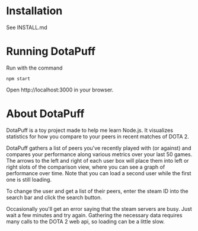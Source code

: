 # Installation
See INSTALL.md

# Running DotaPuff
Run with the command

`npm start`

Open http://localhost:3000 in your browser.

# About DotaPuff
DotaPuff is a toy project made to help me learn Node.js. It
visualizes statistics for how you compare to your peers in
recent matches of DOTA 2.

DotaPuff gathers a list of peers you've recently played with
(or against) and compares your performance along various
metrics over your last 50 games. The arrows to the left and
right of each user box will place them into left or right
slots of the comparison view, where you can see a graph
of performance over time. Note that you can load a second
user while the first one is still loading.

To change the user and get a list of their peers, enter the
steam ID into the search bar and click the search button.

Occasionally you'll get an error saying that the steam servers
are busy. Just wait a few minutes and try again. Gathering
the necessary data requires many calls to the DOTA 2 web api,
so loading can be a little slow.
